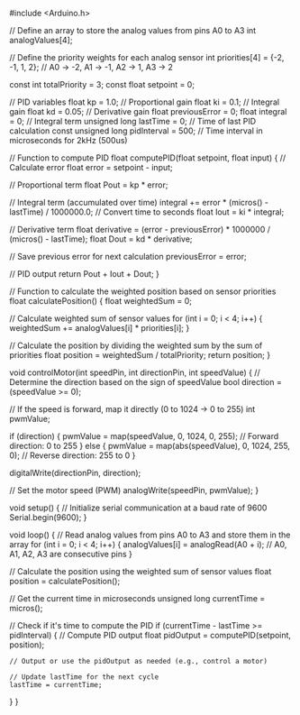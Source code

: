 #include <Arduino.h>

// Define an array to store the analog values from pins A0 to A3
int analogValues[4];

// Define the priority weights for each analog sensor
int priorities[4] = {-2, -1, 1, 2}; // A0 -> -2, A1 -> -1, A2 -> 1, A3 -> 2

const int totalPriority = 3;
const float setpoint = 0;

// PID variables
float kp = 1.0;  // Proportional gain
float ki = 0.1;  // Integral gain
float kd = 0.05; // Derivative gain
float previousError = 0;
float integral = 0;                    // Integral term
unsigned long lastTime = 0;            // Time of last PID calculation
const unsigned long pidInterval = 500; // Time interval in microseconds for 2kHz (500us)

// Function to compute PID
float computePID(float setpoint, float input)
{
  // Calculate error
  float error = setpoint - input;

  // Proportional term
  float Pout = kp * error;

  // Integral term (accumulated over time)
  integral += error * (micros() - lastTime) / 1000000.0; // Convert time to seconds
  float Iout = ki * integral;

  // Derivative term
  float derivative = (error - previousError) * 1000000 / (micros() - lastTime);
  float Dout = kd * derivative;

  // Save previous error for next calculation
  previousError = error;

  // PID output
  return Pout + Iout + Dout;
}

// Function to calculate the weighted position based on sensor priorities
float calculatePosition()
{
  float weightedSum = 0;

  // Calculate weighted sum of sensor values
  for (int i = 0; i < 4; i++)
  {
    weightedSum += analogValues[i] * priorities[i];
  }

  // Calculate the position by dividing the weighted sum by the sum of priorities
  float position = weightedSum / totalPriority;
  return position;
}

void controlMotor(int speedPin, int directionPin, int speedValue)
{
  // Determine the direction based on the sign of speedValue
  bool direction = (speedValue >= 0);

  // If the speed is forward, map it directly (0 to 1024 -> 0 to 255)
  int pwmValue;

  if (direction)
  {
    pwmValue = map(speedValue, 0, 1024, 0, 255); // Forward direction: 0 to 255
  }
  else
  {
    pwmValue = map(abs(speedValue), 0, 1024, 255, 0); // Reverse direction: 255 to 0
  }

  digitalWrite(directionPin, direction);

  // Set the motor speed (PWM)
  analogWrite(speedPin, pwmValue);
}

void setup()
{
  // Initialize serial communication at a baud rate of 9600
  Serial.begin(9600);
}

void loop()
{
  // Read analog values from pins A0 to A3 and store them in the array
  for (int i = 0; i < 4; i++)
  {
    analogValues[i] = analogRead(A0 + i); // A0, A1, A2, A3 are consecutive pins
  }

  // Calculate the position using the weighted sum of sensor values
  float position = calculatePosition();

  // Get the current time in microseconds
  unsigned long currentTime = micros();

  // Check if it's time to compute the PID
  if (currentTime - lastTime >= pidInterval)
  {
    // Compute PID output
    float pidOutput = computePID(setpoint, position);

    // Output or use the pidOutput as needed (e.g., control a motor)

    // Update lastTime for the next cycle
    lastTime = currentTime;
  }
}
